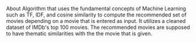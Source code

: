 About
Algorithm that uses the fundamental concepts of Machine Learning such as TF, IDF, and cosine similarity to compute the recommended set of movies depending on a movie that is entered as input. It utilizes a cleaned dataset of IMDb's top 100 movies. The recommended movies are supposed to have thematic similarities with the the movie that is given.

